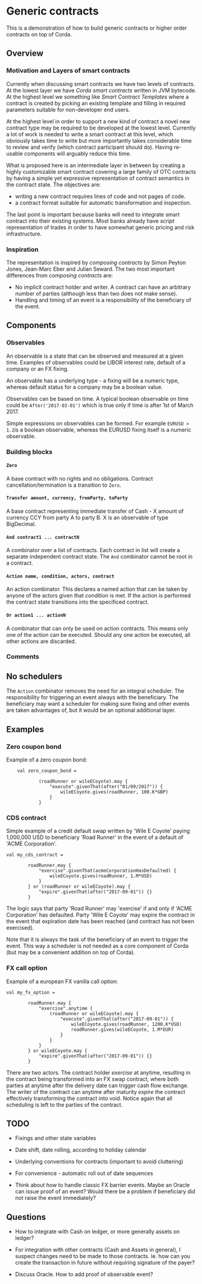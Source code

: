 # Generic contracts
 
This is a demonstration of how to build generic contracts or higher order contracts on top of Corda.

## Overview

### Motivation and Layers of smart contracts
Currently when discussing smart contracts we have two levels of contracts. At the lowest layer we have _Corda smart contracts_ written in JVM bytecode. At the highest level we something like _Smart Contract Templates_ where a contract is created by picking an existing template and filling in required parameters suitable for non-developer end users.

At the highest level in order to support a new kind of contract a novel new contract type may be required to be developed at the lowest level.
Currently a lot of work is needed to write a smart contract at this level, which obviously takes time to write but more importantly takes considerable time to review and verify (which contract participant should do). Having re-usable components will arguably reduce this time.

What is proposed here is an intermediate layer in between by creating a highly customizable smart contract covering a large family of OTC contracts by having a simple yet expressive representation of contract semantics in the contract state. The objectives are:

 - writing a new contract requires lines of code and not pages of code.
 - a contract format suitable for automatic transformation and inspection.

The last point is important because banks will need to integrate smart contract into their existing systems. Most banks already have _script_ representation of trades in order to have somewhat generic pricing and risk infrastructure.

### Inspiration
The representation is inspired by _composing contracts_ by Simon Peyton Jones, Jean-Marc Eber and Julian Seward. The two most important differences from _composing contracts_ are:

 - No implicit contract holder and writer. A contract can have an arbitrary number of parties (although less than two does not make sense).
 - Handling and timing of an event is a responsibility of the beneficiary of the event.

## Components
### Observables

An observable is a state that can be observed and measured at a given time. Examples of observables could be LIBOR interest rate, default of a company or an FX fixing.

An observable has a underlying type - a fixing will be a numeric type, whereas default status for a company may be a boolean value.

Observables can be based on time. A typical boolean observable on time could be ``After('2017-03-01')`` which is true only if time is after 1st of March 2017.

Simple expressions on observables can be formed. For example ``EURUSD > 1.2``is a boolean observable, whereas the EURUSD fixing itself is a numeric observable.

### Building blocks

#### ``Zero``
A base contract with no rights and no obligations. Contract cancellation/termination is a transition to ``Zero``.

#### ``Transfer amount, currency, fromParty, toParty``
A base contract representing immediate transfer of Cash - X amount of currency CCY from party A to party B. X is an observable of type BigDecimal.

#### ``And contract1 ... contractN``
A combinator over a list of contracts. Each contract in list will create a separate independent contract state. The ``And`` combinator cannot be root in a contract.

#### ``Action name, condition, actors, contract``
An action combinator. This declares a named action that can be taken by anyone of the actors given that _condition_ is met. If the action is performed the contract state transitions into the specificed contract.

#### ``Or action1 ... actionN``
A combinator that can only be used on action contracts. This means only one of the action can be executed. Should any one action be executed, all other actions are discarded.

### Comments

## No schedulers
The ``Action`` combinator removes the need for an integral scheduler. The responsibility for triggering an event always with the beneficiary. The beneficiary may want a scheduler for making sure fixing and other events are taken advantages of, but it would be an optional additional layer.

## Examples

### Zero coupon bond
Example of a zero coupon bond:
```
    val zero_coupon_bond =

            (roadRunner or wileECoyote).may {
                "execute".givenThat(after("01/09/2017")) {
                    wileECoyote.gives(roadRunner, 100.K*GBP)
                }
            }
```

### CDS contract
Simple example of a credit default swap written by 'Wile E Coyote' paying 1,000,000 USD to beneficiary 'Road Runner' in the event of a default of 'ACME Corporation'.

```
val my_cds_contract =

        roadRunner.may {
            "exercise".givenThat(acmeCorporationHasDefaulted) {
                wileECoyote.gives(roadRunner, 1.M*USD)
            }
        } or (roadRunner or wileECoyote).may {
            "expire".givenThat(after("2017-09-01")) {}
        }
```

The logic says that party 'Road Runner' may 'exercise' if and only if 'ACME Corporation' has defaulted. Party 'Wile E Coyote' may expire the contract in the event that expiration date has been reached (and contract has not been
exercised).

Note that it is always the task of the beneficiary of an event to trigger the event. This way a scheduler is not needed as a core component of Corda (but may be a convenient addition on top of Corda).

### FX call option
Example of a european FX vanilla call option:
```
val my_fx_option =

        roadRunner.may {
            "exercise".anytime {
                (roadRunner or wileECoyote).may {
                    "execute".givenThat(after("2017-09-01")) {
                        wileECoyote.gives(roadRunner, 1200.K*USD)
                        roadRunner.gives(wileECoyote, 1.M*EUR)
                    }
                }
            }
        } or wileECoyote.may {
            "expire".givenThat(after("2017-09-01")) {}
        }
```

There are two actors. The contract holder _exercise_ at anytime, resulting in the contract being transformed into an FX swap contract, where both parties at anytime after the delivery date can trigger cash flow exchange. The writer of the contract can anytime after maturity _expire_ the contract effectively transforming the contract into void. Notice again that all scheduling is left to the parties of the contract.

## TODO

- Fixings and other state variables

- Date shift, date rolling, according to holiday calendar

- Underlying conventions for contracts (important to avoid cluttering)

- For convenience - automatic roll out of date sequences

- Think about how to handle classic FX barrier events. Maybe an Oracle can issue proof of an event? Would there be a problem if beneficiary did not raise the event immediately?

## Questions

- How to integrate with Cash on ledger, or more generally assets on ledger?

- For integration with other contracts (Cash and Assets in general), I suspect changes need to be made to those contracts. Ie. how can you create the transaction in future without requiring signature of the payer?

- Discuss Oracle. How to add proof of observable event?